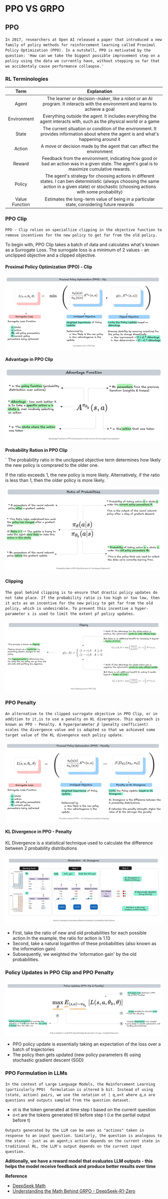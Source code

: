# PPO VS GRPO

## PPO

`
In 2017, researchers at Open AI released a paper that introduced a new family of policy methods for reinforcement learning called Proximal Policy Optimization (PPO). In a nutshell, PPO is motivated by the question: 'How can we take the biggest possible improvement step on a policy using the data we currently have, without stepping so far that we accidentaly cause performance collaopse.'
`

### RL Terminologies

| Term | Explanation |
| :----: | :----: | 
| Agent | The learner or decision-maker, like a robot or an AI program. It interacts with the environment and learns to achieve a goal |
| Environment | Everything outside the agent. It includes everything the agent interacts with, such as the physical world or a game |
| State | The current situation or condition of the environment. It provides information about where the agent is and what's happening around it |
| Action | A move or decision made by the agent that can affect the environment |
| Reward | Feedback from the environment, indicating how good or bad an action was in a given state. The agent's goal is to maximize cumulative rewards. |
| Policy | The agent's strategy for choosing actions in different states. I can ben deterministic (always choosing the same action in a given state) or stochastic (choosing actions with some probability) |
| Value Function | Estimates the long-term value of being in a particular state, considering future rewards |


### PPO Clip

`
PPO - Clip relies on speciallize clipping in the objective function to remove incentives for the new policy to get far from the old policy. 
`

To begin with, PPO Clip takes a batch of data and calculates what's known as a Surrogate Loss. The surrogate loss is a minimum of 2 values - an unclipped objective and a clipped objective.

#### Proximal Policy Optimization (PPO) - Clip

![surrofate-loss-in-ppo](../pics/surrogate-loss-in-ppo.png)


#### Advantage in PPO Clip

![advantage-function-in-ppo](../pics/advantage-function-in-ppo.png)

**Probability Ration in PPO Clip**

`
The probability ratio in the unclipped objective term determines how likely the new policy is comprared to the older one.

If the ratio exceeds 1, the new policy is more likely. Alternatively, if the ratio is less than 1, then the older policy is more likely.
`

![ratio-of-propobilities-in-ppo](../pics/ratio-of-probabilities-in-ppo.png)

#### Clipping

`
The goal behind clipping is to ensure that drastic policy updates do not take place. If the probability ratio is too high or too low, then it acts as an incentive for the new policy to get far from the old policy, which is undesirable. To prevent this incentive a hyper-parameter ε is used to limit the extent pf policy updates. 
`

![clipping-in-ppo](../pics/clipping-in-ppo.png)


### PPO Penalty

`
An alternative to the clipped surrogate objective in PPO Clip, or in addition to it,is to use a penalty on KL divergence. This approach is known as PPO - Penalty. A hyperparameter 𝛽 (penalty coefficient) scales the divergence value and is adapted so that we achieved some target value of the KL divengence each policy update.
`

![ppo-penalty](../pics/ppo-penalty.png)

#### KL Divergence in PPO - Penalty

KL Divergence is a statistical technique used to calculate the difference between 2 probability distributions

![ppo-penalty](../pics/ppo-penalty-2.png)

- First, take the ratio of new and old probabilities for each possible action.In the example, the ratio for action is 1.13
- Second, take a natural logarithm of these probabilities (also known as the information gain)
- Subsequently, we weighted the 'information gain' by the old probabilities.

### Policy Updates in PPO Clip and PPO Penalty

![ppo policy updates](../pics/ppo-policy-updates.png)

- PPO policy update is essentially taking an expectation of the loss over a batch of trajectories
- The policy then gets updated (new policy parameters θ) using stochastic gradient descent (SGD)

### PPO Formulation in LLMs

`
In the context of Large Language Models, the Reinforcement Learning (particularly PPO)  formulation is altered b bit. Instead of using (state, action) pairs, we use the notation ot | q,o<t where q,o are questions and outputs sampled from the question dataset.
`

- ot is the token generated at time step t based on the current question
- o<t are the tokens generated till before step t (i.e the partial output before t)

`
Outputs generated by the LLM can be seen as "actions" taken in response to an input question. Similarly, the question is analogous to the state - just as an agent;s action depends on the current state in traditional RL, the LLM's output depends on the current input question. 
`

**Aditionally, we have a reward model that evaluates LLM outputs - this helps the model receive feedback and produce better results over time**










**Reference**

- [DeepSeek Math](https://arxiv.org/abs/2402.03300)
- [Understanding the Math Behind GRPO - DeepSeek-R1-Zero](https://medium.com/yugen-ai-technology-blog/understanding-the-math-behind-grpo-deepseek-r1-zero-9fb15e103a0a)